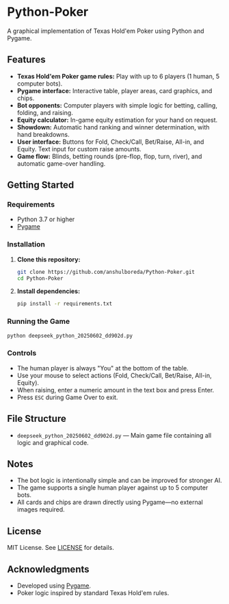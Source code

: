 # Python-Poker

A graphical implementation of Texas Hold'em Poker using Python and Pygame.

## Features

- **Texas Hold'em Poker game rules:** Play with up to 6 players (1 human, 5 computer bots).
- **Pygame interface:** Interactive table, player areas, card graphics, and chips.
- **Bot opponents:** Computer players with simple logic for betting, calling, folding, and raising.
- **Equity calculator:** In-game equity estimation for your hand on request.
- **Showdown:** Automatic hand ranking and winner determination, with hand breakdowns.
- **User interface:** Buttons for Fold, Check/Call, Bet/Raise, All-in, and Equity. Text input for custom raise amounts.
- **Game flow:** Blinds, betting rounds (pre-flop, flop, turn, river), and automatic game-over handling.


## Getting Started

### Requirements

- Python 3.7 or higher
- [Pygame](https://www.pygame.org/)

### Installation

1. **Clone this repository:**
   ```bash
   git clone https://github.com/anshulboreda/Python-Poker.git
   cd Python-Poker
   ```

2. **Install dependencies:**
   ```bash
   pip install -r requirements.txt
   ```

### Running the Game

```bash
python deepseek_python_20250602_dd902d.py
```

### Controls

- The human player is always "You" at the bottom of the table.
- Use your mouse to select actions (Fold, Check/Call, Bet/Raise, All-in, Equity).
- When raising, enter a numeric amount in the text box and press Enter.
- Press `ESC` during Game Over to exit.

## File Structure

- `deepseek_python_20250602_dd902d.py` — Main game file containing all logic and graphical code.

## Notes

- The bot logic is intentionally simple and can be improved for stronger AI.
- The game supports a single human player against up to 5 computer bots.
- All cards and chips are drawn directly using Pygame—no external images required.

## License

MIT License. See [LICENSE](LICENSE) for details.

## Acknowledgments

- Developed using [Pygame](https://www.pygame.org/).
- Poker logic inspired by standard Texas Hold'em rules.
